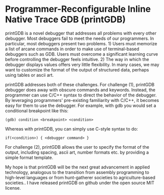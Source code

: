 # Programmer-Reconfigurable Inline Native Trace GDB (printGDB)

printGDB is a novel debugger that addresses all problems with every other debugger. Most debuggers fail to meet the needs of our programmers. In particular, most debuggers present two problems. 1) Users must memorize a list of arcane commands in order to make use of terminal-based debuggers such as GDB. Users must overcome a significant learning curve before controlling the debugger feels intuitive. 2) The way in which the debugger displays values offers very little flexibility. In many cases, we may want to customize the format of the output of structured data, perhaps using tables or ascii art.

printGDB addresses both of these challenges. For challenge (1), printGDB debugger does away with obscure commands and keywords. Instead, the programmer can use C/C++ syntax to direct the behavior of the debugger. By leveraging programmers' pre-existing familiarity with C/C++, it becomes easy for them to use the debugger. For example, with gdb you would set a conditional breakpoint like this:
```
(gdb) condition <breakpoint> <condition>
```
Whereas with printGDB, you can simply use C-style syntax to do:
```
if(<condition>) { <debugger command> }
```
For challenge (2), printGDB allows the user to specify the format of the output, including spacing, ascii art, number formats etc. by providing a simple format template.

My hope is that printGDB will be the next great advancement in applied technology, analogous to the transition from assembly programming to high-level languages or from hunt-gatherer societies to agriculture-based societies.. I have released printGDB on github under the open source MIT license.
